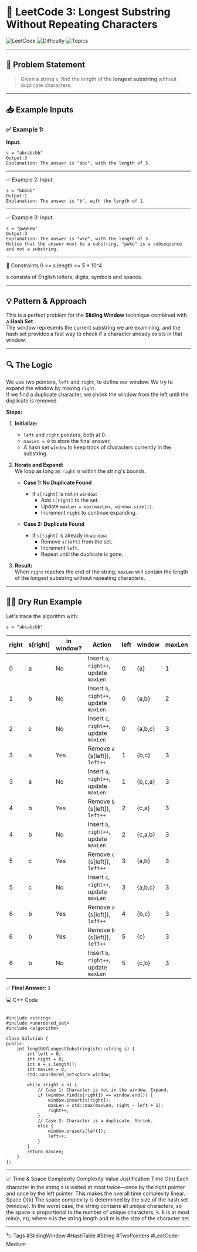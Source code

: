 # 🔡 LeetCode 3: Longest Substring Without Repeating Characters

![LeetCode](https://img.shields.io/badge/LeetCode-3-blue?style=for-the-badge&logo=leetcode)
![Difficulty](https://img.shields.io/badge/Difficulty-Medium-yellow?style=for-the-badge)
![Topics](https://img.shields.io/badge/Topics-Sliding%20Window%2C%20Hash%20Table-brightgreen?style=for-the-badge)

---

## 📘 Problem Statement

> Given a string `s`, find the length of the **longest substring** without duplicate characters.

---

## 📥 Example Inputs

### ✅ Example 1:

**Input:**
```
s = "abcabcbb"
Output:3
Explanation: The answer is "abc", with the length of 3.
```

----

✅ Example 2:
Input:
```
s = "bbbbb"
Output:1
Explanation: The answer is "b", with the length of 1.
```
---

✅ Example 3:
Input:
```
s = "pwwkew"
Output:3
Explanation: The answer is "wke", with the length of 3.
Notice that the answer must be a substring, "pwke" is a subsequence and not a substring.
```
---
📌 Constraints
0 <= s.length <= 5 * 10^4

s consists of English letters, digits, symbols and spaces.

---

## 💡 Pattern & Approach
This is a perfect problem for the **Sliding Window** technique combined with a **Hash Set**.  
The window represents the current substring we are examining, and the hash set provides a fast way to check if a character already exists in that window.

---

## 🔍 The Logic
We use two pointers, `left` and `right`, to define our window. We try to expand the window by moving `right`.  
If we find a duplicate character, we shrink the window from the left until the duplicate is removed.

**Steps:**

1. **Initialize:**
   - `left` and `right` pointers, both at 0.
   - `maxLen = 0` to store the final answer.
   - A hash set `window` to keep track of characters currently in the substring.

2. **Iterate and Expand:**  
   We loop as long as `right` is within the string's bounds.
   
   - **Case 1: No Duplicate Found**  
     - If `s[right]` is not in `window`:  
       - Add `s[right]` to the set.  
       - Update `maxLen = max(maxLen, window.size())`.  
       - Increment `right` to continue expanding.
   
   - **Case 2: Duplicate Found**  
     - If `s[right]` is already in `window`:  
       - Remove `s[left]` from the set.  
       - Increment `left`.  
       - Repeat until the duplicate is gone.

3. **Result:**  
   When `right` reaches the end of the string, `maxLen` will contain the length of the longest substring without repeating characters.

---

## 🏃‍♂️ Dry Run Example
Let's trace the algorithm with:

`s = "abcabcbb"`

| right | s[right] | in window? | Action                                         | left | window     | maxLen |
|-------|----------|------------|------------------------------------------------|------|------------|--------|
| 0     | a        | No         | Insert `a`, `right++`, update `maxLen`         | 0    | {a}        | 1      |
| 1     | b        | No         | Insert `b`, `right++`, update `maxLen`         | 0    | {a,b}      | 2      |
| 2     | c        | No         | Insert `c`, `right++`, update `maxLen`         | 0    | {a,b,c}    | 3      |
| 3     | a        | Yes        | Remove `a` (s[left]), `left++`                 | 1    | {b,c}      | 3      |
| 3     | a        | No         | Insert `a`, `right++`, update `maxLen`         | 1    | {b,c,a}    | 3      |
| 4     | b        | Yes        | Remove `b` (s[left]), `left++`                 | 2    | {c,a}      | 3      |
| 4     | b        | No         | Insert `b`, `right++`, update `maxLen`         | 2    | {c,a,b}    | 3      |
| 5     | c        | Yes        | Remove `c` (s[left]), `left++`                 | 3    | {a,b}      | 3      |
| 5     | c        | No         | Insert `c`, `right++`, update `maxLen`         | 3    | {a,b,c}    | 3      |
| 6     | b        | Yes        | Remove `a` (s[left]), `left++`                 | 4    | {b,c}      | 3      |
| 6     | b        | Yes        | Remove `b` (s[left]), `left++`                 | 5    | {c}        | 3      |
| 6     | b        | No         | Insert `b`, `right++`, update `maxLen`         | 5    | {c,b}      | 3      |

✅ **Final Answer:** `3`

💻 C++ Code
```

#include <string>
#include <unordered_set>
#include <algorithm>

class Solution {
public:
    int lengthOfLongestSubstring(std::string s) {
        int left = 0;
        int right = 0;
        int n = s.length();
        int maxLen = 0;
        std::unordered_set<char> window;

        while (right < n) {
            // Case 1: Character is not in the window. Expand.
            if (window.find(s[right]) == window.end()) {
                window.insert(s[right]);
                maxLen = std::max(maxLen, right - left + 1);
                right++;
            } 
            // Case 2: Character is a duplicate. Shrink.
            else {
                window.erase(s[left]);
                left++;
            }
        }
        return maxLen;
    }
};

```
---
📈 Time & Space Complexity
Complexity	Value	Justification
Time	O(n)	Each character in the string s is visited at most twice—once by the right pointer and once by the left pointer. This makes the overall time complexity linear.
Space	O(k)	The space complexity is determined by the size of the hash set (window). In the worst case, the string contains all unique characters, so the space is proportional to the number of unique characters, k. k is at most min(n, m), where n is the string length and m is the size of the character set.

---
🏷️ Tags
#SlidingWindow #HashTable #String #TwoPointers #LeetCode-Medium
